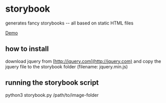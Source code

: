 # storybook
generates fancy storybooks -- all based on static HTML files

[Demo](https://mtill.github.io/storybook/demo/index.html)


## how to install
download jquery from [http://jquery.com](http://jquery.com) and copy the jquery file to the storybook folder (filename: jquery.min.js)

## running the storybook script
python3 storybook.py /path/to/image-folder


